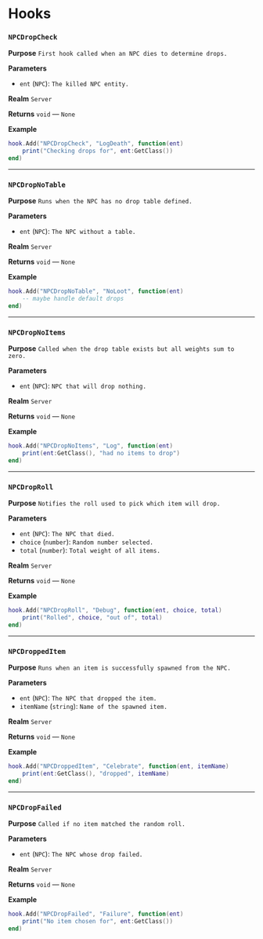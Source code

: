 # Hooks

### `NPCDropCheck`

**Purpose**
`First hook called when an NPC dies to determine drops.`

**Parameters**

* `ent` (`NPC`): `The killed NPC entity.`

**Realm**
`Server`

**Returns**
`void` — `None`

**Example**
```lua
hook.Add("NPCDropCheck", "LogDeath", function(ent)
    print("Checking drops for", ent:GetClass())
end)
```

---

### `NPCDropNoTable`

**Purpose**
`Runs when the NPC has no drop table defined.`

**Parameters**

* `ent` (`NPC`): `The NPC without a table.`

**Realm**
`Server`

**Returns**
`void` — `None`

**Example**
```lua
hook.Add("NPCDropNoTable", "NoLoot", function(ent)
    -- maybe handle default drops
end)
```

---

### `NPCDropNoItems`

**Purpose**
`Called when the drop table exists but all weights sum to zero.`

**Parameters**

* `ent` (`NPC`): `NPC that will drop nothing.`

**Realm**
`Server`

**Returns**
`void` — `None`

**Example**
```lua
hook.Add("NPCDropNoItems", "Log", function(ent)
    print(ent:GetClass(), "had no items to drop")
end)
```

---

### `NPCDropRoll`

**Purpose**
`Notifies the roll used to pick which item will drop.`

**Parameters**

* `ent` (`NPC`): `The NPC that died.`
* `choice` (`number`): `Random number selected.`
* `total` (`number`): `Total weight of all items.`

**Realm**
`Server`

**Returns**
`void` — `None`

**Example**
```lua
hook.Add("NPCDropRoll", "Debug", function(ent, choice, total)
    print("Rolled", choice, "out of", total)
end)
```

---

### `NPCDroppedItem`

**Purpose**
`Runs when an item is successfully spawned from the NPC.`

**Parameters**

* `ent` (`NPC`): `The NPC that dropped the item.`
* `itemName` (`string`): `Name of the spawned item.`

**Realm**
`Server`

**Returns**
`void` — `None`

**Example**
```lua
hook.Add("NPCDroppedItem", "Celebrate", function(ent, itemName)
    print(ent:GetClass(), "dropped", itemName)
end)
```

---

### `NPCDropFailed`

**Purpose**
`Called if no item matched the random roll.`

**Parameters**

* `ent` (`NPC`): `The NPC whose drop failed.`

**Realm**
`Server`

**Returns**
`void` — `None`

**Example**
```lua
hook.Add("NPCDropFailed", "Failure", function(ent)
    print("No item chosen for", ent:GetClass())
end)
```
